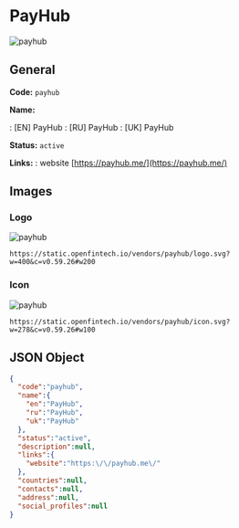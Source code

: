 
# PayHub 
![payhub](https://static.openfintech.io/vendors/payhub/logo.svg?w=400&c=v0.59.26#w200)  

## General 
 
**Code:** `payhub` 
 
**Name:** 
 
:	[EN] PayHub 
:	[RU] PayHub 
:	[UK] PayHub 
 
**Status:** `active` 
 
**Links:** 
: website [https://payhub.me/](https://payhub.me/) 
 

## Images 

### Logo 
 
![payhub](https://static.openfintech.io/vendors/payhub/logo.svg?w=400&c=v0.59.26#w200)  

```
https://static.openfintech.io/vendors/payhub/logo.svg?w=400&c=v0.59.26#w200
```  

### Icon 
 
![payhub](https://static.openfintech.io/vendors/payhub/icon.svg?w=278&c=v0.59.26#w100)  

```
https://static.openfintech.io/vendors/payhub/icon.svg?w=278&c=v0.59.26#w100
```  

## JSON Object 

```json
{
  "code":"payhub",
  "name":{
    "en":"PayHub",
    "ru":"PayHub",
    "uk":"PayHub"
  },
  "status":"active",
  "description":null,
  "links":{
    "website":"https:\/\/payhub.me\/"
  },
  "countries":null,
  "contacts":null,
  "address":null,
  "social_profiles":null
}
```  
